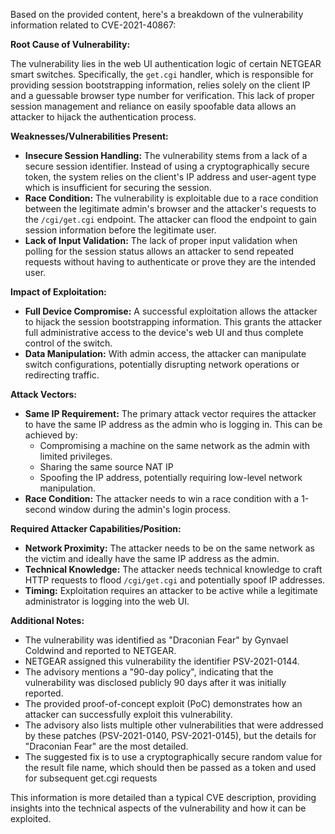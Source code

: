 Based on the provided content, here's a breakdown of the vulnerability information related to CVE-2021-40867:

**Root Cause of Vulnerability:**

The vulnerability lies in the web UI authentication logic of certain NETGEAR smart switches. Specifically, the `get.cgi` handler, which is responsible for providing session bootstrapping information, relies solely on the client IP and a guessable browser type number for verification. This lack of proper session management and reliance on easily spoofable data allows an attacker to hijack the authentication process.

**Weaknesses/Vulnerabilities Present:**

*   **Insecure Session Handling:** The vulnerability stems from a lack of a secure session identifier. Instead of using a cryptographically secure token, the system relies on the client's IP address and user-agent type which is insufficient for securing the session.
*   **Race Condition:** The vulnerability is exploitable due to a race condition between the legitimate admin's browser and the attacker's requests to the `/cgi/get.cgi` endpoint. The attacker can flood the endpoint to gain session information before the legitimate user.
*   **Lack of Input Validation:** The lack of proper input validation when polling for the session status allows an attacker to send repeated requests without having to authenticate or prove they are the intended user.

**Impact of Exploitation:**

*   **Full Device Compromise:** A successful exploitation allows the attacker to hijack the session bootstrapping information. This grants the attacker full administrative access to the device's web UI and thus complete control of the switch.
*   **Data Manipulation:** With admin access, the attacker can manipulate switch configurations, potentially disrupting network operations or redirecting traffic.

**Attack Vectors:**

*   **Same IP Requirement:** The primary attack vector requires the attacker to have the same IP address as the admin who is logging in. This can be achieved by:
    *   Compromising a machine on the same network as the admin with limited privileges.
    *   Sharing the same source NAT IP
    *   Spoofing the IP address, potentially requiring low-level network manipulation.
*   **Race Condition:** The attacker needs to win a race condition with a 1-second window during the admin's login process.

**Required Attacker Capabilities/Position:**

*   **Network Proximity:** The attacker needs to be on the same network as the victim and ideally have the same IP address as the admin.
*   **Technical Knowledge:** The attacker needs technical knowledge to craft HTTP requests to flood `/cgi/get.cgi` and potentially spoof IP addresses.
*   **Timing:** Exploitation requires an attacker to be active while a legitimate administrator is logging into the web UI.

**Additional Notes:**

*   The vulnerability was identified as "Draconian Fear" by Gynvael Coldwind and reported to NETGEAR.
*   NETGEAR assigned this vulnerability the identifier PSV-2021-0144.
*   The advisory mentions a "90-day policy", indicating that the vulnerability was disclosed publicly 90 days after it was initially reported.
*   The provided proof-of-concept exploit (PoC) demonstrates how an attacker can successfully exploit this vulnerability.
*   The advisory also lists multiple other vulnerabilities that were addressed by these patches (PSV-2021-0140, PSV-2021-0145), but the details for "Draconian Fear" are the most detailed.
*  The suggested fix is to use a cryptographically secure random value for the result file name, which should then be passed as a token and used for subsequent get.cgi requests

This information is more detailed than a typical CVE description, providing insights into the technical aspects of the vulnerability and how it can be exploited.